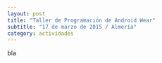 ```yaml
---
layout: post
title: "Taller de Programación de Android Wear"
subtitle: "17 de marzo de 2015 / Almería"
category: actividades
---
```

bla

